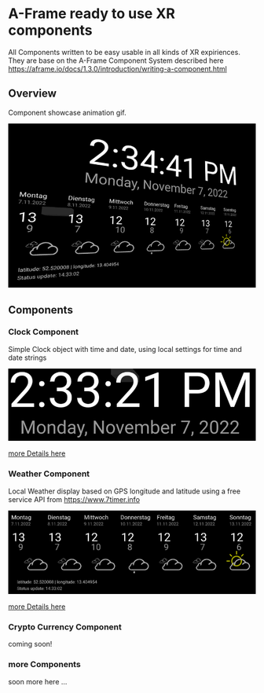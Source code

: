# A-Frame ready to use XR components
All Components written to be easy usable in all kinds of XR expiriences.
They are base on the A-Frame Component System described here https://aframe.io/docs/1.3.0/introduction/writing-a-component.html

## Overview
Component showcase animation gif.

![](docs/img/aframe-components.gif)

## Components

### Clock Component
Simple Clock object with time and date, using local settings for time and date strings

![](docs/img/clock-component.png)

[more Details here](docs/clock-component.md)

### Weather Component
Local Weather display based on GPS longitude and latitude using a free service API from https://www.7timer.info

![](docs/img/weather-component.png)

[more Details here](docs/weather-component.md)

### Crypto Currency Component
coming soon!

### more Components
soon more here ...
